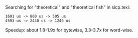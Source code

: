 Searching for "theoretical" and "theoretical fish" in sicp.texi:

    1691 us -> 860 us -> 505 us
    4593 us -> 2440 us -> 1246 us

Speedup: about 1.8-1.9x for bytewise, 3.3-3.7x for word-wise.
